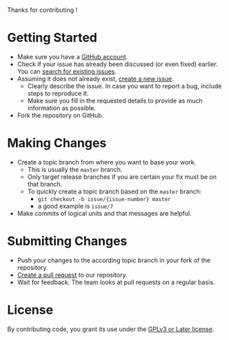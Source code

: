 Thanks for contributing !

# Getting Started

* Make sure you have a [GitHub account](https://github.com/signup/free).
* Check if your issue has already been discussed (or even fixed) earlier. You can [search for existing issues](../../../issues?q=is%3Aissue).
* Assuming it does not already exist, [create a new issue](../../../issues/new).
  * Clearly describe the issue. In case you want to report a bug, include steps to reproduce it.
  * Make sure you fill in the requested details to provide as much information as possible.
* Fork the repository on GitHub.

# Making Changes

* Create a topic branch from where you want to base your work.
  * This is usually the `master` branch.
  * Only target release branches if you are certain your fix must be on that branch.
  * To quickly create a topic branch based on the `master` branch:
    * `git checkout -b issue/{issue-number} master`
    * a good example is `issue/7`
* Make commits of logical units and that messages are helpful.

# Submitting Changes

* Push your changes to the according topic branch in your fork of the repository.
* [Create a pull request](../../../compare) to our repository.
* Wait for feedback. The team looks at pull requests on a regular basis.

# License

By contributing code, you grant its use under the [GPLv3 or Later license](../LICENSE.md).